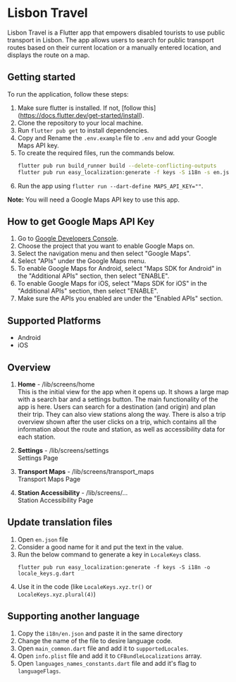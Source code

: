 # Lisbon Travel

Lisbon Travel is a Flutter app that empowers disabled tourists to use public transport in Lisbon.
The app allows users to search for public transport routes based on their current location or a
manually entered location, and displays the route on a map.

## Getting started

To run the application, follow these steps:

1. Make sure flutter is installed. If
   not, [follow this] (https://docs.flutter.dev/get-started/install).
2. Clone the repository to your local machine.
3. Run `flutter pub get` to install dependencies.
4. Copy and Rename the `.env.example` file to `.env` and add your Google Maps API key.
5. To create the required files, run the commands below.
   ```bash
   flutter pub run build_runner build --delete-conflicting-outputs
   flutter pub run easy_localization:generate -f keys -S i18n -s en.json -o locale_keys.g.dart
   ```
6. Run the app using `flutter run --dart-define MAPS_API_KEY=""`.

**Note:** You will need a Google Maps API key to use this app.

## How to get Google Maps API Key

1. Go to [Google Developers Console](https://console.cloud.google.com/).
2. Choose the project that you want to enable Google Maps on.
3. Select the navigation menu and then select "Google Maps".
4. Select "APIs" under the Google Maps menu.
5. To enable Google Maps for Android, select "Maps SDK for Android" in the "Additional APIs"
   section, then select "ENABLE".
6. To enable Google Maps for iOS, select "Maps SDK for iOS" in the "Additional APIs" section, then
   select "ENABLE".
7. Make sure the APIs you enabled are under the "Enabled APIs" section.

## Supported Platforms

- Android
- iOS

## Overview

1. **Home** - /lib/screens/home<br>
   This is the initial view for the app when it opens up. It shows a large map with a search bar and
   a settings button. The main functionality of the app is here. Users can search for a
   destination (and origin) and plan their trip. They can also view stations along the way. There is
   also a trip overview shown after the user clicks on a trip, which contains all the information
   about the route and station, as well as accessibility data for each station.

3. **Settings** - /lib/screens/settings<br>
   Settings Page

4. **Transport Maps** - /lib/screens/transport_maps<br>
   Transport Maps Page

5. **Station Accessibility** - /lib/screens/...<br>
   Station Accessibility Page

## Update translation files

1. Open `en.json` file
2. Consider a good name for it and put the text in the value.
3. Run the below command to generate a key in `LocaleKeys` class.
   ```shell  
   flutter pub run easy_localization:generate -f keys -S i18n -o locale_keys.g.dart  
   ```
4. Use it in the code (like `LocaleKeys.xyz.tr()` or `LocaleKeys.xyz.plural(4)`)

## Supporting another language

1. Copy the `i18n/en.json` and paste it in the same directory
2. Change the name of the file to desire language code.
3. Open `main_common.dart` file and add it to `supportedLocales`.
4. Open `info.plist` file and add it to `CFBundleLocalizations` array.
5. Open `languages_names_constants.dart` file and add it's flag to `languageFlags`.